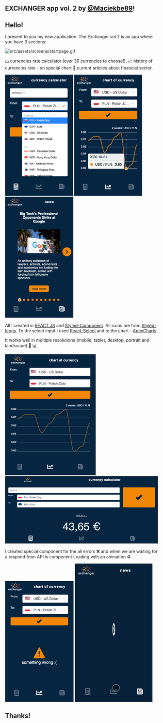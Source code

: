 ## EXCHANGER app vol. 2 by [@Maciekbe89](http://github.com/Maciekbe89)!

## Hello!

I present to you my new application. The Exchanger vol 2 is an app where you have 3 sections:

![src/assets/screens/startpage.gif](src/assets/screens/startpage.gif)

:dollar: currencies rate calculator (over 30 currencies to choose!),
:chart_with_upwards_trend: history of currencies rate - on special chart
:newspaper: current articles about financial sector.

![src/assets/screens/screen3.png](src/assets/screens/screen3.png)
![src/assets/screens/screen2.png](src/assets/screens/screen2.png)
![src/assets/screens/screen1.png](src/assets/screens/screen1.png)

All I created in [REACT JS](https://reactjs.org/) and [Styled-Component](https://styled-components.com/). All icons are from [Styled-Icons](https://styled-icons.js.org/). To the select input I used [React-Select](https://react-select.com/) and to the chart - [ApexCharts](https://apexcharts.com/).

It works well in multiple resolutions (mobile, tablet, desktop, portrait and landscape) :iphone: :computer:

![src/assets/screens/screen5.png](src/assets/screens/screen5.png)
![src/assets/screens/screen4.png](src/assets/screens/screen4.png)

I created special component for the all errors :x: and when we are waiting for a respond from API is component Loading with an animation :recycle:

![src/assets/screens/screen6.png](src/assets/screens/screen6.png)
![src/assets/screens/loading.gif](src/assets/screens/loading.gif)

## Thanks!
